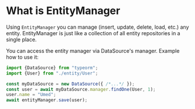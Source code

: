 # What is EntityManager

Using `EntityManager` you can manage (insert, update, delete, load, etc.) any entity. 
EntityManager is just like a collection of all entity repositories in a single place.
 
You can access the entity manager via DataSource's manager.
Example how to use it:
 
```typescript
import {DataSource} from "typeorm";
import {User} from "./entity/User";

const myDataSource = new DataSource({ /*...*/ });
const user = await myDataSource.manager.findOne(User, 1);
user.name = "Umed";
await entityManager.save(user);
```

